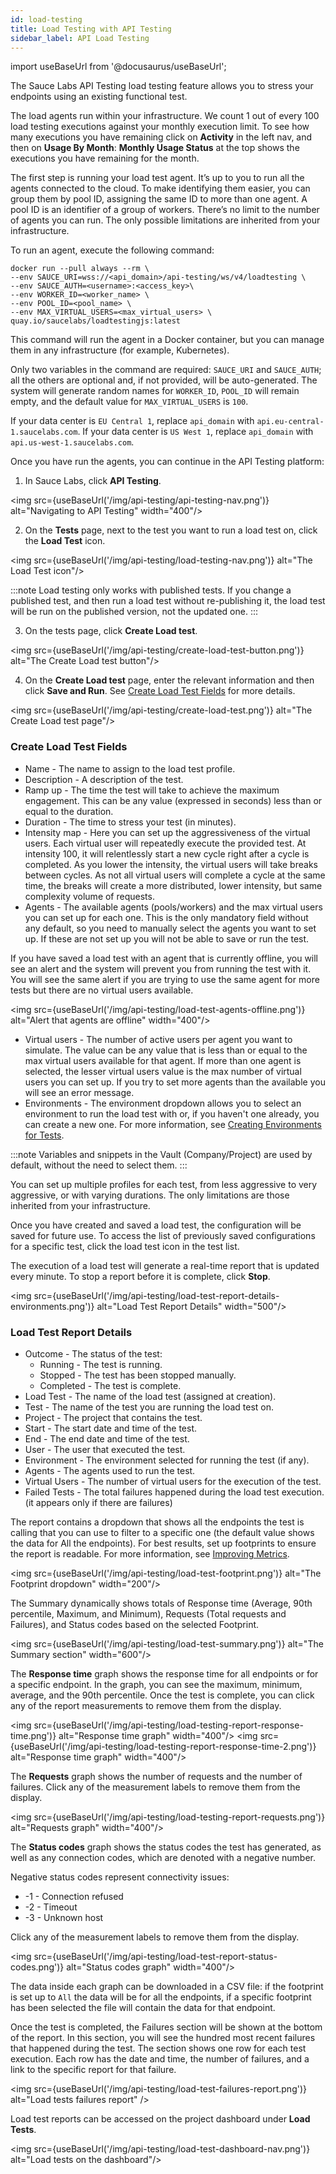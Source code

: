 ```yaml
---
id: load-testing
title: Load Testing with API Testing
sidebar_label: API Load Testing
---
```


import useBaseUrl from '@docusaurus/useBaseUrl';

The Sauce Labs API Testing load testing feature allows you to stress your endpoints using an existing functional test.

The load agents run within your infrastructure. We count 1 out of every 100 load testing executions against your monthly execution limit. To see how many executions you have remaining click on **Activity** in the left nav, and then on **Usage By Month**: **Monthly Usage Status** at the top shows the executions you have remaining for the month.

The first step is running your load test agent. It’s up to you to run all the agents connected to the cloud. To make identifying them easier, you can group them by pool ID, assigning the same ID to more than one agent. A pool ID is an identifier of a group of workers. There’s no limit to the number of agents you can run. The only possible limitations are inherited from your infrastructure.

To run an agent, execute the following command:

```
docker run --pull always --rm \
--env SAUCE_URI=wss://<api_domain>/api-testing/ws/v4/loadtesting \
--env SAUCE_AUTH=<username>:<access_key>\
--env WORKER_ID=<worker_name> \
--env POOL_ID=<pool_name> \
--env MAX_VIRTUAL_USERS=<max_virtual_users> \
quay.io/saucelabs/loadtestingjs:latest
```

This command will run the agent in a Docker container, but you can manage them in any infrastructure (for example, Kubernetes).

Only two variables in the command are required: `SAUCE_URI` and `SAUCE_AUTH`; all the others are optional and, if not provided, will be auto-generated. The system will generate random names for `WORKER_ID`, `POOL_ID` will remain empty, and the default value for `MAX_VIRTUAL_USERS` is `100`. 

If your data center is `EU Central 1`, replace `api_domain` with `api.eu-central-1.saucelabs.com`. If your data center is `US West 1`, replace `api_domain` with `api.us-west-1.saucelabs.com`.

Once you have run the agents, you can continue in the API Testing platform:

1. In Sauce Labs, click **API Testing**.

  <img src={useBaseUrl('/img/api-testing/api-testing-nav.png')} alt="Navigating to API Testing" width="400"/>

2. On the **Tests** page, next to the test you want to run a load test on, click the **Load Test** icon.

  <img src={useBaseUrl('/img/api-testing/load-testing-nav.png')} alt="The Load Test icon"/>

  :::note
  Load testing only works with published tests. If you change a published test, and then run a load test without re-publishing it, the load test will be run on the published version, not the updated one.
  :::

3. On the tests page, click **Create Load test**.

  <img src={useBaseUrl('/img/api-testing/create-load-test-button.png')} alt="The Create Load test button"/>

4. On the **Create Load test** page, enter the relevant information and then click **Save and Run**. See [Create Load Test Fields](#create-load-test-fields) for more details.

  <img src={useBaseUrl('/img/api-testing/create-load-test.png')} alt="The Create Load test page"/>

### Create Load Test Fields
* Name - The name to assign to the load test profile.
* Description - A description of the test.
* Ramp up - The time the test will take to achieve the maximum engagement. This can be any value (expressed in seconds) less than or equal to the duration.
* Duration - The time to stress your test (in minutes).
* Intensity map - Here you can set up the aggressiveness of the virtual users. Each virtual user will repeatedly execute the provided test. At intensity 100, it will relentlessly start a new cycle right after a cycle is completed. As you lower the intensity, the virtual users will take breaks between cycles. As not all virtual users will complete a cycle at the same time, the breaks will create a more distributed, lower intensity, but same complexity volume of requests.
* Agents - The available agents (pools/workers) and the max virtual users you can set up for each one. This is the only mandatory field without any default, so you need to manually select the agents you want to set up. If these are not set up you will not be able to save or run the test.

If you have saved a load test with an agent that is currently offline, you will see an alert and the system will prevent you from running the test with it. You will see the same alert if you are trying to use the same agent for more tests but there are no virtual users available.

<img src={useBaseUrl('/img/api-testing/load-test-agents-offline.png')} alt="Alert that agents are offline" width="400"/>

* Virtual users - The number of active users per agent you want to simulate. The value can be any value that is less than or equal to the max virtual users available for that agent. If more than one agent is selected, the lesser virtual users value is the max number of virtual users you can set up. If you try to set more agents than the available you will see an error message.
* Environments - The environment dropdown allows you to select an environment to run the load test with or, if you haven't one already, you can create a new one. 
For more information, see [Creating Environments for Tests](/api-testing/environments/).

:::note
Variables and snippets in the Vault (Company/Project) are used by default, without the need to select them.
:::

You can set up multiple profiles for each test, from less aggressive to very aggressive, or with varying durations. The only limitations are those inherited from your infrastructure.

Once you have created and saved a load test, the configuration will be saved for future use. To access the list of previously saved configurations for a specific test, click the load test icon in the test list.

The execution of a load test will generate a real-time report that is updated every minute.
To stop a report before it is complete, click **Stop**.

<img src={useBaseUrl('/img/api-testing/load-test-report-details-environments.png')} alt="Load Test Report Details" width="500"/>

### Load Test Report Details
* Outcome - The status of the test:
    * Running - The test is running.
    * Stopped - The test has been stopped manually.
    * Completed - The test is complete.
* Load Test - The name of the load test (assigned at creation).
* Test - The name of the test you are running the load test on.
* Project - The project that contains the test.
* Start - The start date and time of the test.
* End - The end date and time of the test.
* User - The user that executed the test.
* Environment - The environment selected for running the test (if any).
* Agents - The agents used to run the test.
* Virtual Users - The number of virtual users for the execution of the test.
* Failed Tests - The total failures happened during the load test execution. (it appears only if there are failures)

The report contains a dropdown that shows all the endpoints the test is calling that you can use to filter to a specific one (the default value shows the data for All the endpoints). For best results, set up footprints to ensure the report is readable. For more information, see [Improving Metrics](/api-testing/composer#improving-metrics).

<img src={useBaseUrl('/img/api-testing/load-test-footprint.png')} alt="The Footprint dropdown" width="200"/>

The Summary dynamically shows totals of Response time (Average, 90th percentile, Maximum, and Minimum), Requests (Total requests and Failures), and Status codes based on the selected Footprint.

<img src={useBaseUrl('/img/api-testing/load-test-summary.png')} alt="The Summary section" width="600"/>

The **Response time** graph shows the response time for all endpoints or for a specific endpoint. In the graph, you can see the maximum, minimum, average, and the 90th percentile. Once the test is complete, you can click any of the report measurements to remove them from the display.

<img src={useBaseUrl('/img/api-testing/load-testing-report-response-time.png')} alt="Response time graph" width="400"/>
<img src={useBaseUrl('/img/api-testing/load-testing-report-response-time-2.png')} alt="Response time graph" width="400"/>

The **Requests** graph shows the number of requests and the number of failures. Click any of the measurement labels to remove them from the display.

<img src={useBaseUrl('/img/api-testing/load-testing-report-requests.png')} alt="Requests graph" width="400"/>

The **Status codes** graph shows the status codes the test has generated, as well as any connection codes, which are denoted with a negative number.

Negative status codes represent connectivity issues:
* -1 - Connection refused
* -2 - Timeout
* -3 - Unknown host

Click any of the measurement labels to remove them from the display.

<img src={useBaseUrl('/img/api-testing/load-test-report-status-codes.png')} alt="Status codes graph" width="400"/>

The data inside each graph can be downloaded in a CSV file: if the footprint is set up to `All` the data will be for all the endpoints, if a specific footprint has been selected the file will contain the data for that endpoint.

Once the test is completed, the Failures section will be shown at the bottom of the report. In this section, you will see the hundred most recent failures that happened during the test. The section shows one row for each test execution. Each row has the date and time, the number of failures, and a link to the specific report for that failure. 

<img src={useBaseUrl('/img/api-testing/load-test-failures-report.png')} alt="Load tests failures report" />

Load test reports can be accessed on the project dashboard under **Load Tests**.

<img src={useBaseUrl('/img/api-testing/load-test-dashboard-nav.png')} alt="Load tests on the dashboard"/>
